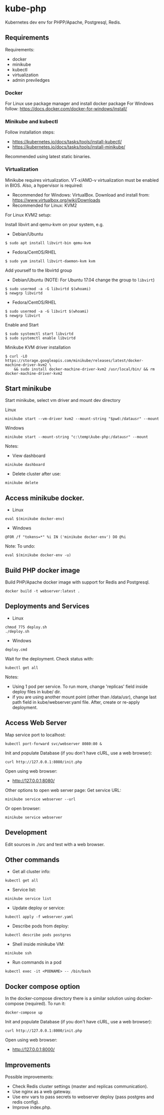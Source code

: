 # kube-php

Kubernetes dev env for PHPP/Apache, Postgresql, Redis.

## Requirements

Requirements:
- docker
- minikube
- kubectl
- virtualization
- admin previledges

### Docker

For Linux use package manager and install docker package
For Windows follow: https://docs.docker.com/docker-for-windows/install/

### Minikube and kubectl

Follow installation steps:
- https://kubernetes.io/docs/tasks/tools/install-kubectl/
- https://kubernetes.io/docs/tasks/tools/install-minikube/


Recommended using latest static binaries.

### Virtualization

Minikube requires virtualization. VT-x/AMD-v virtualization must be enabled in BIOS. Also, a hypervisor is required:
- Recommended for Windows: VirtualBox. Download and install from: https://www.virtualbox.org/wiki/Downloads
- Recommended for Linux: KVM2

For Linux KVM2 setup:

Install libvirt and qemu-kvm on your system, e.g.
- Debian/Ubuntu
```
$ sudo apt install libvirt-bin qemu-kvm
```

- Fedora/CentOS/RHEL
```
$ sudo yum install libvirt-daemon-kvm kvm
```

Add yourself to the libvirtd group

- Debian/Ubuntu (NOTE: For Ubuntu 17.04 change the group to `libvirt`)
```
$ sudo usermod -a -G libvirtd $(whoami)
$ newgrp libvirtd
```

- Fedora/CentOS/RHEL
```
$ sudo usermod -a -G libvirt $(whoami)
$ newgrp libvirt
```

Enable and Start
```
$ sudo systemctl start libvirtd
$ sudo systemctl enable libvirtd
```

Minikube KVM driver installation
```
$ curl -LO https://storage.googleapis.com/minikube/releases/latest/docker-machine-driver-kvm2 \
    && sudo install docker-machine-driver-kvm2 /usr/local/bin/ && rm docker-machine-driver-kvm2
```

## Start minikube

Start minikube, select vm driver and mount dev directory

Linux
```
minikube start --vm-driver kvm2 --mount-string "$pwd:/datausr" --mount
```

Windows
```
minikube start --mount-string "c:\temp\kube-php:/datausr" --mount
```

Notes:
- View dashboard
```
minikube dashboard
```
- Delete cluster after use:
```
minikube delete
```

## Access minikube docker.

- Linux
```
eval $(minikube docker-env)
```

- Windows
```
@FOR /f "tokens=*" %i IN ('minikube docker-env') DO @%i
```

Note: To undo:
```
eval $(minikube docker-env -u)
```


## Build PHP docker image

Build PHP/Apache docker image with support for Redis and Postgresql.

```
docker build -t webserver:latest .
```


## Deployments and Services

- Linux
```
chmod 775 deploy.sh
./deploy.sh
```

- Windows
```
deploy.cmd
``` 

Wait for the deployment. Check status with:
``` 
kubectl get all
``` 

Notes:
- Using 1 pod per service. To run more, change 'replicas' field inside deploy files in kube/ dir.
- if you are using another mount point (other than /data/usr), change last path field in kube/webserver.yaml file. After, create or re-apply deployment.


## Access Web Server


Map service port to localhost:
``` 
kubectl port-forward svc/webserver 8080:80 &
``` 

Init and populate Database (if you don't have cURL, use a web browser):
``` 
curl http://127.0.0.1:8080/init.php
``` 

Open using web browser:
- http://127.0.0.1:8080/


Other options to open web server page:
Get service URL:
``` 
minikube service webserver --url
``` 
Or open browser:
``` 
minikube service webserver
``` 

## Development

Edit sources in ./src and test with a web browser.

## Other commands

- Get all cluster info:
``` 
kubectl get all
``` 

- Service list:
``` 
minikube service list
``` 

- Update deploy or service:
``` 
kubectl apply -f webserver.yaml
``` 

- Describe pods from deploy:
``` 
kubectl describe pods postgres
``` 

- Shell inside minikube VM:
``` 
minikube ssh
``` 

- Run commands in a pod
``` 
kubectl exec -it <PODNAME> -- /bin/bash
``` 


## Docker compose option

In the docker-compose  directory there is a similar solution using docker-compose (required). To run it:
```
docker-compose up
``` 

Init and populate Database (if you don't have cURL, use a web browser):
``` 
curl http://127.0.0.1:8000/init.php
``` 

Open using web browser:
- http://127.0.0.1:8000/


## Improvements

Possible improvements:
- Check Redis cluster settings (master and replicas communication).
- Use nginx as a web gateway.
- Use env vars to pass secrets to webserver deploy (pass postgres and redis config).
- Improve index.php.
